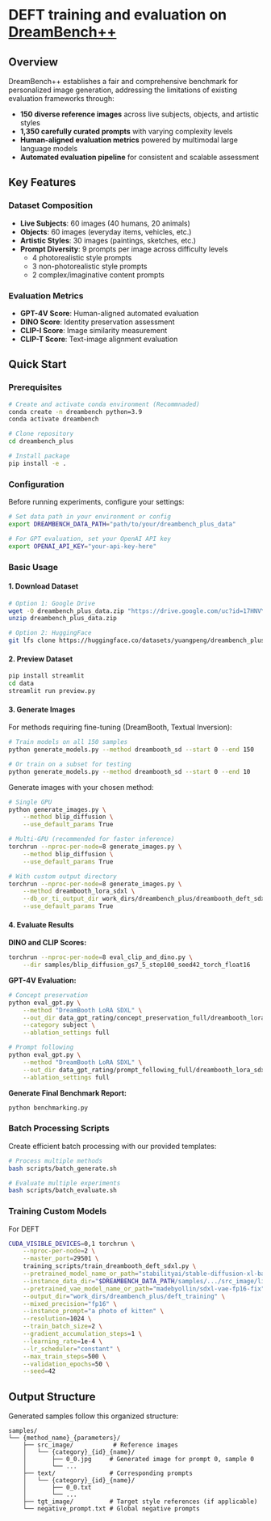 # DEFT training and evaluation on [DreamBench++](https://github.com/yuangpeng/dreambench_plus)
## Overview

DreamBench++ establishes a fair and comprehensive benchmark for personalized image generation, addressing the limitations of existing evaluation frameworks through:

- **150 diverse reference images** across live subjects, objects, and artistic styles
- **1,350 carefully curated prompts** with varying complexity levels
- **Human-aligned evaluation metrics** powered by multimodal large language models
- **Automated evaluation pipeline** for consistent and scalable assessment

## Key Features

### Dataset Composition
- **Live Subjects**: 60 images (40 humans, 20 animals)  
- **Objects**: 60 images (everyday items, vehicles, etc.)
- **Artistic Styles**: 30 images (paintings, sketches, etc.)
- **Prompt Diversity**: 9 prompts per image across difficulty levels
  - 4 photorealistic style prompts
  - 3 non-photorealistic style prompts  
  - 2 complex/imaginative content prompts

### Evaluation Metrics
- **GPT-4V Score**: Human-aligned automated evaluation
- **DINO Score**: Identity preservation assessment
- **CLIP-I Score**: Image similarity measurement
- **CLIP-T Score**: Text-image alignment evaluation

## Quick Start

### Prerequisites

```bash
# Create and activate conda environment (Recommnaded)
conda create -n dreambench python=3.9
conda activate dreambench

# Clone repository
cd dreambench_plus

# Install package
pip install -e .
```

### Configuration

Before running experiments, configure your settings:

```bash
# Set data path in your environment or config
export DREAMBENCH_DATA_PATH="path/to/your/dreambench_plus_data"

# For GPT evaluation, set your OpenAI API key
export OPENAI_API_KEY="your-api-key-here"
```

### Basic Usage

#### 1. Download Dataset

```bash
# Option 1: Google Drive
wget -O dreambench_plus_data.zip "https://drive.google.com/uc?id=17HNVYU5yvuHDC6VhesJsWsXo1UWy_CSs"
unzip dreambench_plus_data.zip

# Option 2: HuggingFace
git lfs clone https://huggingface.co/datasets/yuangpeng/dreambench_plus
```

#### 2. Preview Dataset

```bash
pip install streamlit
cd data
streamlit run preview.py
```

#### 3. Generate Images

For methods requiring fine-tuning (DreamBooth, Textual Inversion):

```bash
# Train models on all 150 samples
python generate_models.py --method dreambooth_sd --start 0 --end 150

# Or train on a subset for testing
python generate_models.py --method dreambooth_sd --start 0 --end 10
```

Generate images with your chosen method:

```bash
# Single GPU
python generate_images.py \
    --method blip_diffusion \
    --use_default_params True

# Multi-GPU (recommended for faster inference)
torchrun --nproc-per-node=8 generate_images.py \
    --method blip_diffusion \
    --use_default_params True

# With custom output directory
torchrun --nproc-per-node=8 generate_images.py \
    --method dreambooth_lora_sdxl \
    --db_or_ti_output_dir work_dirs/dreambench_plus/dreambooth_deft_sdxl \
    --use_default_params True
```

#### 4. Evaluate Results

**DINO and CLIP Scores:**
```bash
torchrun --nproc-per-node=8 eval_clip_and_dino.py \
    --dir samples/blip_diffusion_gs7_5_step100_seed42_torch_float16
```

**GPT-4V Evaluation:**
```bash
# Concept preservation
python eval_gpt.py \
    --method "DreamBooth LoRA SDXL" \
    --out_dir data_gpt_rating/concept_preservation_full/dreambooth_lora_sdxl \
    --category subject \
    --ablation_settings full

# Prompt following  
python eval_gpt.py \
    --method "DreamBooth LoRA SDXL" \
    --out_dir data_gpt_rating/prompt_following_full/dreambooth_lora_sdxl \
    --ablation_settings full
```

**Generate Final Benchmark Report:**
```bash
python benchmarking.py
```

### Batch Processing Scripts

Create efficient batch processing with our provided templates:

```bash
# Process multiple methods
bash scripts/batch_generate.sh

# Evaluate multiple experiments
bash scripts/batch_evaluate.sh
```

### Training Custom Models

For DEFT

```bash
CUDA_VISIBLE_DEVICES=0,1 torchrun \
    --nproc-per-node=2 \
    --master_port=29501 \
    training_scripts/train_dreambooth_deft_sdxl.py \
    --pretrained_model_name_or_path="stabilityai/stable-diffusion-xl-base-1.0" \
    --instance_data_dir="$DREAMBENCH_DATA_PATH/samples/.../src_image/live_subject_animal_00_kitten" \
    --pretrained_vae_model_name_or_path="madebyollin/sdxl-vae-fp16-fix" \
    --output_dir="work_dirs/dreambench_plus/deft_training" \
    --mixed_precision="fp16" \
    --instance_prompt="a photo of kitten" \
    --resolution=1024 \
    --train_batch_size=2 \
    --gradient_accumulation_steps=1 \
    --learning_rate=1e-4 \
    --lr_scheduler="constant" \
    --max_train_steps=500 \
    --validation_epochs=50 \
    --seed=42
```

## Output Structure

Generated samples follow this organized structure:

```
samples/
└── {method_name}_{parameters}/
    ├── src_image/           # Reference images
    │   └── {category}_{id}_{name}/
    │       ├── 0_0.jpg     # Generated image for prompt 0, sample 0
    │       └── ...
    ├── text/               # Corresponding prompts
    │   └── {category}_{id}_{name}/
    │       ├── 0_0.txt
    │       └── ...
    ├── tgt_image/          # Target style references (if applicable)
    └── negative_prompt.txt # Global negative prompts
```
